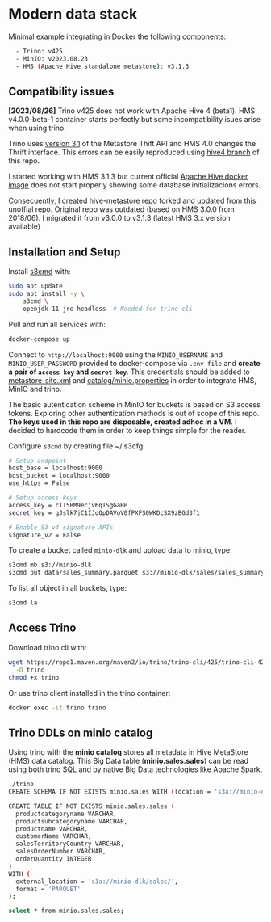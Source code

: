 # Modern data stack

Minimal example integrating in Docker the following components:

```bash
  - Trino: v425
  - MinIO: v2023.08.23
  - HMS (Apache Hive standalone metastore): v3.1.3
```

## Compatibility issues

**[2023/08/26]** Trino v425 does not work with Apache Hive 4 (beta1). HMS v4.0.0-beta-1 container starts perfectly but some incompatibility isues arise when using trino. 

Trino uses [version 3.1](https://github.com/trinodb/trino/blob/39af728fa5e474d5537ede364f7599c941541f2f/pom.xml#L1393) of the Metastore Thift API and HMS 4.0 changes the Thrift interface. This errors can be easily reproduced using [hive4 branch](https://github.com/macvaz/modern_data_stack/tree/hive4) of this repo.

I started working with HMS 3.1.3 but current official [Apache Hive docker image](https://hub.docker.com/layers/apache/hive/3.1.3/images/sha256-d3d2b8dff7c223b4a024a0393e5c89b1d6cb413e91d740526aebf4e6ecd8f75e?context=explore) does not start properly showing some database initializacions errors.

Consecuently, I created [hive-metastore repo](https://github.com/macvaz/hive-metastore) forked and updated from [this](https://github.com/bitsondatadev/hive-metastore) unoffial repo. Original repo was outdated (based on HMS 3.0.0 from 2018/06). I migrated it from v3.0.0 to v3.1.3 (latest HMS 3.x version available)

## Installation and Setup

Install [s3cmd](https://s3tools.org/s3cmd) with:

```bash
sudo apt update
sudo apt install -y \
    s3cmd \
    openjdk-11-jre-headless  # Needed for trino-cli
```

Pull and run all services with:

```bash
docker-compose up
```

Connect to `http://localhost:9000` using the `MINIO_USERNAME` and `MINIO_USER_PASSWORD` provided to docker-compose via `.env file` and **create a pair of `access key` and `secret key`**. This credentials should be added to [metastore-site.xml](conf/hive-metastore/metastore-site.xml) and [catalog/minio.properties](conf/trino/etc/catalog/minio.properties) in order to integrate HMS, MinIO and trino.

The basic autentication scheme in MinIO for buckets is based on S3 access tokens. Exploring other authentication methods is out of scope of this repo. **The keys used in this repo are disposable, created adhoc in a VM**. I decided to hardcode them in order to keep things simple for the reader. 

Configure `s3cmd` by creating file ~/.s3cfg:

```bash
# Setup endpoint
host_base = localhost:9000
host_bucket = localhost:9000
use_https = False

# Setup access keys
access_key = cTI5BM9ecjv6qISgGaHP
secret_key = gJslk7jC1IJqOpDAVoV0fPXFS0WKDcSX9zBGd3f1

# Enable S3 v4 signature APIs
signature_v2 = False
```

To create a bucket called `minio-dlk` and upload data to minio, type:

```bash
s3cmd mb s3://minio-dlk
s3cmd put data/sales_summary.parquet s3://minio-dlk/sales/sales_summary.parquet
```
To list all object in all buckets, type:

```bash
s3cmd la
```

## Access Trino

Download trino cli with:

```bash
wget https://repo1.maven.org/maven2/io/trino/trino-cli/425/trino-cli-425-executable.jar \
  -O trino
chmod +x trino
```

Or use trino client installed in the trino container:
```bash
docker exec -it trino trino
```

## Trino DDLs on minio catalog

Using trino with the **minio catalog** stores all metadata in Hive MetaStore (HMS) data catalog. This Big Data table (**minio.sales.sales**) can be read using both trino SQL and by native Big Data technologies like Apache Spark. 

```bash
./trino
CREATE SCHEMA IF NOT EXISTS minio.sales WITH (location = 's3a://minio-dlk/sales');

CREATE TABLE IF NOT EXISTS minio.sales.sales (
  productcategoryname VARCHAR,
  productsubcategoryname VARCHAR,
  productname VARCHAR,
  customerName VARCHAR,
  salesTerritoryCountry VARCHAR,
  salesOrderNumber VARCHAR,
  orderQuantity INTEGER
)
WITH (
  external_location = 's3a://minio-dlk/sales/',
  format = 'PARQUET'
);

select * from minio.sales.sales;
```
